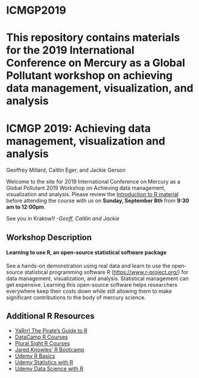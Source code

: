# ICMGP2019
This repository contains materials for the 2019 International Conference on Mercury as a Global Pollutant workshop on achieving data management, visualization, and analysis
=======
ICMGP 2019: Achieving data management, visualization and analysis
================
Geoffrey Millard, Caitlin Eger, and Jackie Gerson

Welcome to the site for 2019 International Conference on Mercury as a
Global Pollutant 2019 Workshop on Achieving data management,
visualization and analysis. Please review the [Introduction to R
material](https://htmlpreview.github.io/?https://github.com/cgeger/ICMGP2019/blob/master/Introduction-to-R.html)
before attending the course with us on **Sunday, September 8th** from
**9:30 am to 12:00pm**.

See you in Krakow\!\! *-Geoff, Caitlin and Jackie*

## Workshop Description

#### Learning to use R, an open-source statistical software package

See a hands-on demonstration using real data and learn to use the
open-source statistical programming software R
(<https://www.r-project.org/>) for data management, visualization, and
analysis. Statistical management can get expensive. Learning this
open-source software helps researchers everywhere keep their costs down
while still allowing them to make significant contributions to the body
of mercury science.

## Additional R Resources

  - [YaRrr\! The Pirate’s Guide to
    R](http://nathanieldphillips.com/thepiratesguidetor/)
  - [DataCamp R Courses](https://www.datacamp.com/courses)
  - [Plural Sight R
    Courses](https://www.pluralsight.com/search?q=R&categories=course)
  - [Jared Knowles’ R
    Bootcamp](https://www.jaredknowles.com/r-bootcamp/)
  - [Udemy R
    Basics](https://www.udemy.com/course/r-basics/?LSNPUBID=JVFxdTr9V80&ranEAID=JVFxdTr9V80&ranMID=39197&ranSiteID=JVFxdTr9V80-_hGn5ABuVNyQZ.Oa5Z4MEg)
  - [Udemy Statistics with
    R](https://www.udemy.com/course/statistics-with-r/?LSNPUBID=JVFxdTr9V80&ranEAID=JVFxdTr9V80&ranMID=39197&ranSiteID=JVFxdTr9V80-yctmVH2oihyh9oIpfFu_Xw)
  - [Udemy Data Science with
    R](https://www.udemy.com/course/datascience_with_r/?LSNPUBID=JVFxdTr9V80&ranEAID=JVFxdTr9V80&ranMID=39197&ranSiteID=JVFxdTr9V80-eBPGmB5Vo.8wJ.Jb0zEF7Q)

